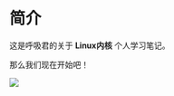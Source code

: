 # 简介

这是呼吸君的关于 **Linux内核** 个人学习笔记。



那么我们现在开始吧！



![](https://i.loli.net/2019/04/15/5cb404fc84990.jpg)

